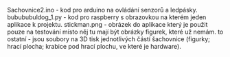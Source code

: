 Sachovnice2.ino - kod pro arduino na ovládání senzorů a ledpásky.
bubububuldog_1.py - kod pro raspberry s obrazovkou na kterém jeden aplikace k projektu.
stickman.png - obrázek do aplikace který je použit pouze na testování místo něj tu mají být obrázky figurek, které už nemám.
to ostatní - jsou soubory na 3D tisk jednotlivých částí šachovnice (figurky; hrací plocha; krabice pod hrací plochu, ve které je hardware). 
